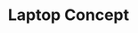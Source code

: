 ---
title: Laptop Concept
thumbnail: "../images/Laptop_concept-3.png"
type: "3d"
images: ["../images/Laptop_concept-1.png"]
---